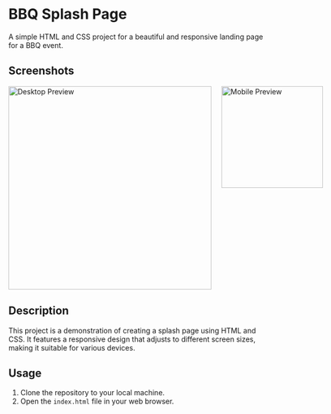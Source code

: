 # BBQ Splash Page

A simple HTML and CSS project for a beautiful and responsive landing page for a BBQ event.

## Screenshots

<div style="display: flex;">
    <img src="screenshots/Screenshot_2024-05-14_18_46_36.png" alt="Desktop Preview" width="400" style="margin-right: 20px;">
    <img src="screenshots/mobile.png" alt="Mobile Preview" width="200">
</div>

## Description

This project is a demonstration of creating a splash page using HTML and CSS. It features a responsive design that adjusts to different screen sizes, making it suitable for various devices.

## Usage

1. Clone the repository to your local machine.
2. Open the `index.html` file in your web browser.
